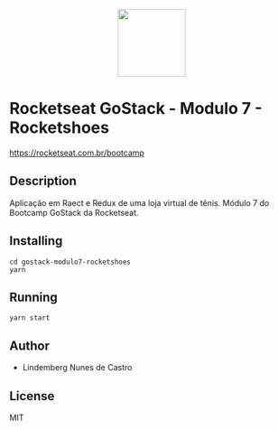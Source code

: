 <p align="center">
<a href="https://rocketseat.com.br/bootcamp" alt="Bootcamp Rocketseat">
  <img src="https://skylab.rocketseat.com.br/api/files/1560759053914.svg" height="120px"></a></p>

# Rocketseat GoStack - Modulo 7 - Rocketshoes

https://rocketseat.com.br/bootcamp

## Description

Aplicação em Raect e Redux de uma loja virtual de tênis. Módulo 7 do Bootcamp GoStack da Rocketseat.

## Installing

```
cd gostack-modulo7-rocketshoes
yarn
```

## Running

```
yarn start
```

## Author

- Lindemberg Nunes de Castro

## License

MIT
